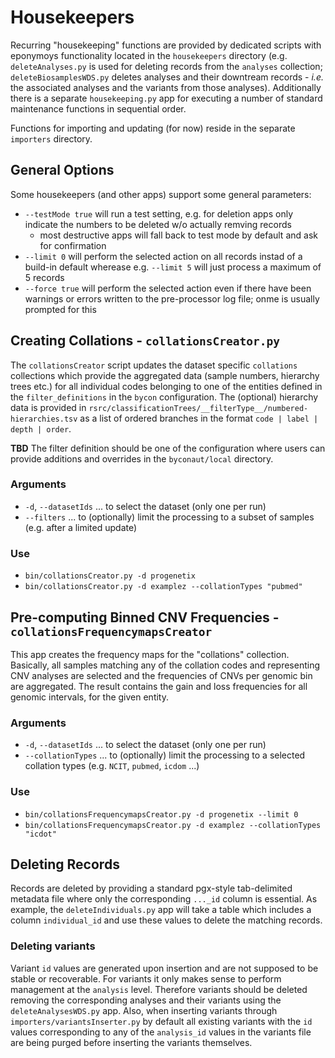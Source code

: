 # Housekeepers

Recurring "housekeeping" functions are provided by dedicated scripts with
eponymoys functionality located in the `housekeepers` directory (e.g. `deleteAnalyses.py`
is used for deleting records from the `analyses` collection; `deleteBiosamplesWDS.py`
deletes analyses and their downtream records - _i.e._ the associated analyses and
the variants from those analyses). Additionally there is a separate `housekeeping.py`
app for executing a number of standard maintenance functions in sequential order.

Functions for importing and updating (for now) reside in the separate `importers` directory.

## General Options

Some housekeepers (and other apps) support some general parameters:

* `--testMode true` will run a test setting, e.g. for deletion apps only indicate
  the numbers to be deleted w/o actually remving records
    - most destructive apps will fall back to test mode by default and ask for confirmation
* `--limit 0` will perform the selected action on all records instad of a build-in
  default wherease e.g. `--limit 5` will just process a maximum of 5 records
* `--force true` will perform the selected action even if there have been warnings
  or errors written to the pre-processor log file; onme is usually prompted for this

## Creating Collations - `collationsCreator.py`

The `collationsCreator` script updates the dataset specific `collations` collections
which provide the aggregated data (sample numbers, hierarchy trees etc.) for all
individual codes belonging to one of the entities defined in the `filter_definitions`
in the `bycon` configuration. The (optional) hierarchy data is provided
in `rsrc/classificationTrees/__filterType__/numbered-hierarchies.tsv` as a list
of ordered branches in the format `code | label | depth | order`.

**TBD** The filter definition should be one of the configuration where users can
provide additions and overrides in the `byconaut/local` directory.

### Arguments

* `-d`, `--datasetIds` ... to select the dataset (only one per run)
* `--filters` ... to (optionally) limit the processing to a subset of samples
  (e.g. after a limited update)

### Use

* `bin/collationsCreator.py -d progenetix`
* `bin/collationsCreator.py -d examplez --collationTypes "pubmed"`


## Pre-computing Binned CNV Frequencies - `collationsFrequencymapsCreator`

This app creates the frequency maps for the "collations" collection. Basically,
all samples matching any of the collation codes and representing CNV analyses
are selected and the frequencies of CNVs per genomic bin are aggregated. The
result contains the gain and loss frequencies for all genomic intervals, for the
given entity.

### Arguments

* `-d`, `--datasetIds` ... to select the dataset (only one per run)
* `--collationTypes` ... to (optionally) limit the processing to a selected
  collation types (e.g. `NCIT`, `pubmed`, `icdom` ...)

### Use

* `bin/collationsFrequencymapsCreator.py -d progenetix --limit 0`
* `bin/collationsFrequencymapsCreator.py -d examplez --collationTypes "icdot"`

## Deleting Records

Records are deleted by providing a standard pgx-style tab-delimited metadata file
where only the corresponding `..._id` column is essential. As example, the 
`deleteIndividuals.py` app will take a table which includes a column `individual_id`
and use these values to delete the matching records.

### Deleting variants

Variant `id` values are generated upon insertion and are not supposed to be
stable or recoverable. For variants it only makes sense to perform management
at the `analysis` level. Therefore variants should be deleted removing the
corresponding analyses and their variants using the `deleteAnalysesWDS.py` app.
Also, when inserting variants through `importers/variantsInserter.py` by default
all existing variants with the `id` values corresponding to any of the `analysis_id`
values in the variants file are being purged before inserting the variants themselves.
